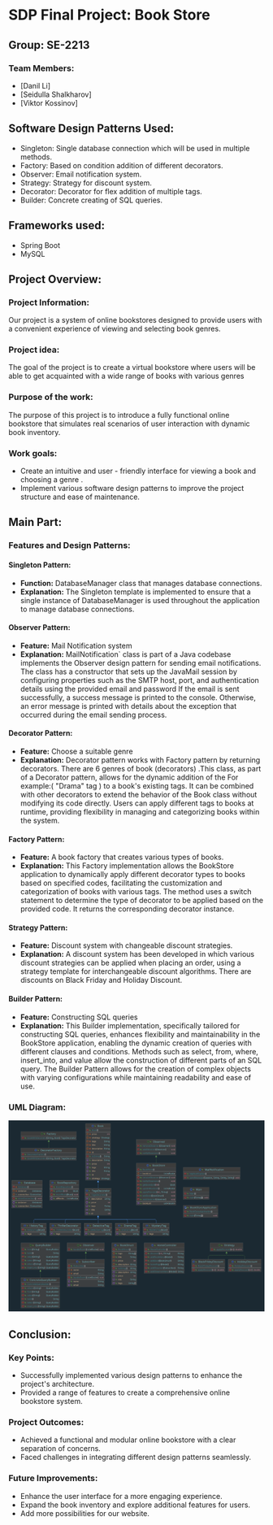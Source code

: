 # SDP Final Project: Book Store

## Group: SE-2213
### Team Members:
- [Danil Li]
- [Seidulla Shalkharov]
- [Viktor Kossinov]


## Software Design Patterns Used:
- Singleton: Single database connection which will be used in multiple methods.
- Factory: Based on condition addition of different decorators.
- Observer: Email notification system.
- Strategy: Strategy for discount system.
- Decorator: Decorator for flex addition of multiple tags.
- Builder: Concrete creating of SQL queries.

## Frameworks used:
- Spring Boot
- MySQL

## Project Overview:
### Project Information:
Our project is a system of online bookstores designed to provide users with a convenient experience of viewing and selecting book genres.

### Project idea:
The goal of the project is to create a virtual bookstore where users will be able to get acquainted with a wide range of books with various genres

### Purpose of the work:
The purpose of this project is to introduce a fully functional online bookstore that simulates real scenarios of user interaction with dynamic book inventory.

### Work goals:
- Create an intuitive and user - friendly interface for viewing a book and choosing a genre .
- Implement various software design patterns to improve the project structure and ease of maintenance.

## Main Part:
### Features and Design Patterns:
#### Singleton Pattern:
- **Function:** DatabaseManager class that manages database connections.
- **Explanation:** The Singleton template is implemented to ensure that a single instance of DatabaseManager is used throughout the application to manage database connections.

#### Observer Pattern:
- **Feature:**  Mail Notification system 
- **Explanation:** MailNotification` class is part of a Java codebase implements the Observer design pattern for sending email notifications. The class has a constructor that sets up the JavaMail session by configuring properties such as the SMTP host, port, and authentication details using the provided email and password  If the email is sent successfully, a success message is printed to the console. Otherwise, an error message is printed with details about the exception that occurred during the email sending process.

#### Decorator Pattern:
- **Feature:** Choose a suitable genre
- **Explanation:** Decorator pattern works with Factory pattern by returning decorators. There are 6 genres of book (decorators) .This class, as part of a Decorator pattern, allows for the dynamic addition of the For example:( "Drama" tag ) to a book's existing tags. It can be combined with other decorators to extend the behavior of the Book class without modifying its code directly. Users can apply different tags to books at runtime, providing flexibility in managing and categorizing books within the system.

#### Factory Pattern:
- **Feature:** A book factory that creates various types of books.
- **Explanation:** This Factory implementation allows the BookStore application to dynamically apply different decorator types to books based on specified codes, facilitating the customization and categorization of books with various tags. The method uses a switch statement to determine the type of decorator to be applied based on the provided code. It returns the corresponding decorator instance.

#### Strategy Pattern:
- **Feature:** Discount system with changeable discount strategies.
- **Explanation:** A discount system has been developed in which various discount strategies can be applied when placing an order, using a strategy template for interchangeable discount algorithms. There are discounts on Black Friday and Holiday Discount.

#### Builder Pattern:
- **Feature:** Constructing SQL queries
- **Explanation:** This Builder implementation, specifically tailored for constructing SQL queries, enhances flexibility and maintainability in the BookStore application, enabling the dynamic creation of queries with different clauses and conditions. Methods such as select, from, where, insert_into, and value allow the construction of different parts of an SQL query. The Builder Pattern allows for the creation of complex objects with varying configurations while maintaining readability and ease of use.

### UML Diagram:

![UML Diagram](src/main/resources/static/images/java.png)


## Conclusion:
### Key Points:
- Successfully implemented various design patterns to enhance the project's architecture.
- Provided a range of features to create a comprehensive online bookstore system.

### Project Outcomes:
- Achieved a functional and modular online bookstore with a clear separation of concerns.
- Faced challenges in integrating different design patterns seamlessly.

### Future Improvements:
- Enhance the user interface for a more engaging experience.
- Expand the book inventory and explore additional features for users.
- Add more possibilities for our website.

